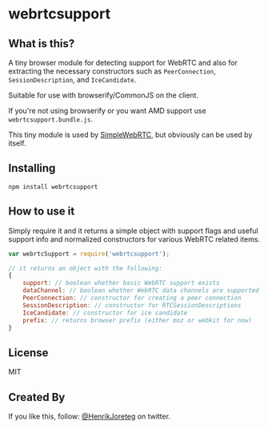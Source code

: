 # webrtcsupport

## What is this?

A tiny browser module for detecting support for WebRTC and also for extracting the necessary constructors such as `PeerConnection`, `SessionDescription`, and `IceCandidate`.

Suitable for use with browserify/CommonJS on the client. 

If you're not using browserify or you want AMD support use `webrtcsupport.bundle.js`.

This tiny module is used by [SimpleWebRTC](http://simplewebrtc.com), but obviously can be used by itself.

## Installing

```
npm install webrtcsupport
```

## How to use it

Simply require it and it returns a simple object with support flags and useful support info and normalized constructors for various WebRTC related items.

```js
var webrtcSupport = require('webrtcsupport');

// it returns an object with the following:
{
    support: // boolean whether basic WebRTC support exists
    dataChannel: // boolean whether WebRTC data channels are supported
    PeerConnection: // constructor for creating a peer connection
    SessionDescription: // constructor for RTCSessionDescriptions
    IceCandidate: // constructor for ice candidate
    prefix: // returns browser prefix (either moz or webkit for now)
}

```

## License

MIT

## Created By

If you like this, follow: [@HenrikJoreteg](http://twitter.com/henrikjoreteg) on twitter.


